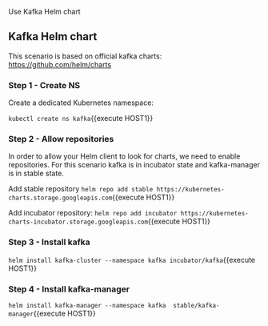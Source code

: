 Use Kafka Helm chart

## Kafka Helm chart

This scenario is based on official kafka charts: https://github.com/helm/charts

### Step 1 - Create NS
Create a dedicated Kubernetes namespace:

`kubectl create ns kafka`{{execute HOST1}}

### Step 2 - Allow repositories
In order to allow your Helm client to look for charts, we need to enable repositories. For this scenario kafka is in incubator state and kafka-manager is in stable state.

Add stable repository
`helm repo add stable https://kubernetes-charts.storage.googleapis.com`{{execute HOST1}}

Add incubator repository:
`helm repo add incubator https://kubernetes-charts-incubator.storage.googleapis.com`{{execute HOST1}}

### Step 3 - Install kafka
`helm install kafka-cluster --namespace kafka incubator/kafka`{{execute HOST1}} 
 
### Step 4 - Install kafka-manager
`helm install kafka-manager --namespace kafka  stable/kafka-manager`{{execute HOST1}}
